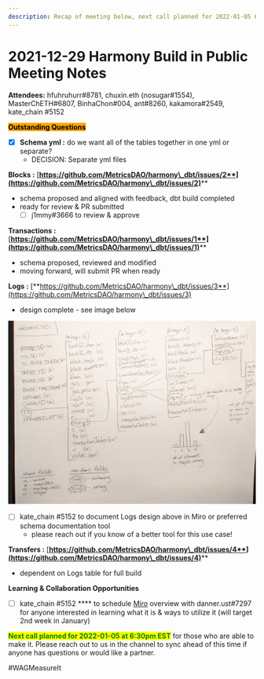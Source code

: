 ```yaml
---
description: Recap of meeting below, next call planned for 2022-01-05 6:30pm EST
---
```


# 2021-12-29 Harmony Build in Public Meeting Notes

**Attendees:** hfuhruhurr#8781, chuxin.eth (nosugar#1554), MasterChETH#6807, BinhaChon#004, ant#8260, kakamora#2549, kate\_chain #5152

<mark style="background-color:orange;">**Outstanding Questions**</mark>

* [x] **Schema yml :** do we want all of the tables together in one yml or separate?
  * DECISION: Separate yml files&#x20;

**Blocks :** [**https://github.com/MetricsDAO/harmony\_dbt/issues/2**](https://github.com/MetricsDAO/harmony\_dbt/issues/2)****

* schema proposed and aligned with feedback, dbt build completed
* ready for review & PR submitted &#x20;
  * [ ] j1mmy#3666 to review & approve

**Transactions :** [**https://github.com/MetricsDAO/harmony\_dbt/issues/1**](https://github.com/MetricsDAO/harmony\_dbt/issues/1)****

* schema proposed, reviewed and modified&#x20;
* moving forward, will submit PR when ready

**Logs :**  [**https://github.com/MetricsDAO/harmony\_dbt/issues/3**](https://github.com/MetricsDAO/harmony\_dbt/issues/3)

* design complete - see image below

![Logs design, to be documented in Miro ](<../../../../.gitbook/assets/build in miro.PNG>)

* [ ] kate\_chain #5152 to document Logs design above in Miro or preferred schema documentation tool
  * please reach out if you know of a better tool for this use case!

**Transfers :** [**https://github.com/MetricsDAO/harmony\_dbt/issues/4**](https://github.com/MetricsDAO/harmony\_dbt/issues/4)****

* dependent on Logs table for full build

**Learning & Collaboration Opportunities**

* [ ] kate\_chain #5152 **** to schedule [Miro](https://miro.com/) overview with danner.ust#7297 for anyone interested in learning what it is & ways to utilize it (will target 2nd week in January)

<mark style="color:green;">**Next call planned for 2022-01-05 at 6:30pm EST**</mark> for those who are able to make it. Please reach out to us in the channel to sync ahead of this time if anyone has questions or would like a partner.&#x20;

\#WAGMeasureIt
